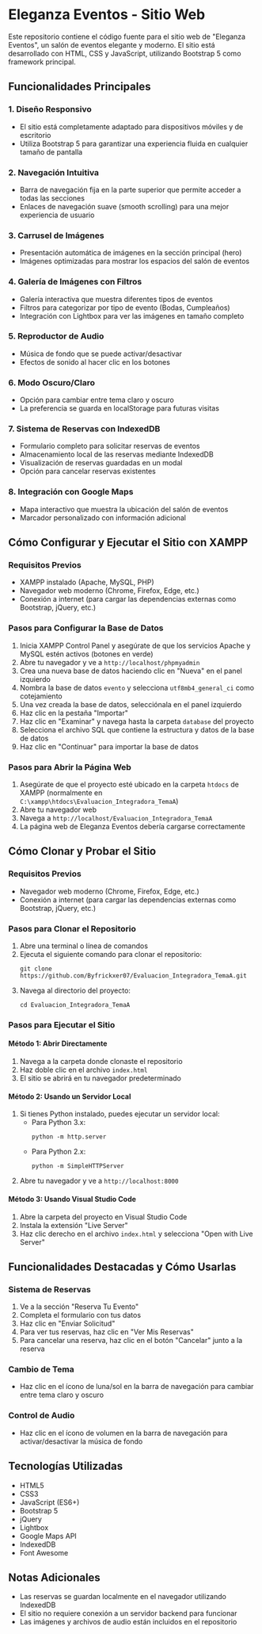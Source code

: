 # Eleganza Eventos - Sitio Web

Este repositorio contiene el código fuente para el sitio web de "Eleganza Eventos", un salón de eventos elegante y moderno. El sitio está desarrollado con HTML, CSS y JavaScript, utilizando Bootstrap 5 como framework principal.

## Funcionalidades Principales

### 1. Diseño Responsivo
- El sitio está completamente adaptado para dispositivos móviles y de escritorio
- Utiliza Bootstrap 5 para garantizar una experiencia fluida en cualquier tamaño de pantalla

### 2. Navegación Intuitiva
- Barra de navegación fija en la parte superior que permite acceder a todas las secciones
- Enlaces de navegación suave (smooth scrolling) para una mejor experiencia de usuario

### 3. Carrusel de Imágenes
- Presentación automática de imágenes en la sección principal (hero)
- Imágenes optimizadas para mostrar los espacios del salón de eventos

### 4. Galería de Imágenes con Filtros
- Galería interactiva que muestra diferentes tipos de eventos
- Filtros para categorizar por tipo de evento (Bodas, Cumpleaños)
- Integración con Lightbox para ver las imágenes en tamaño completo

### 5. Reproductor de Audio
- Música de fondo que se puede activar/desactivar
- Efectos de sonido al hacer clic en los botones

### 6. Modo Oscuro/Claro
- Opción para cambiar entre tema claro y oscuro
- La preferencia se guarda en localStorage para futuras visitas

### 7. Sistema de Reservas con IndexedDB
- Formulario completo para solicitar reservas de eventos
- Almacenamiento local de las reservas mediante IndexedDB
- Visualización de reservas guardadas en un modal
- Opción para cancelar reservas existentes

### 8. Integración con Google Maps
- Mapa interactivo que muestra la ubicación del salón de eventos
- Marcador personalizado con información adicional

## Cómo Configurar y Ejecutar el Sitio con XAMPP

### Requisitos Previos
- XAMPP instalado (Apache, MySQL, PHP)
- Navegador web moderno (Chrome, Firefox, Edge, etc.)
- Conexión a internet (para cargar las dependencias externas como Bootstrap, jQuery, etc.)

### Pasos para Configurar la Base de Datos

1. Inicia XAMPP Control Panel y asegúrate de que los servicios Apache y MySQL estén activos (botones en verde)
2. Abre tu navegador y ve a `http://localhost/phpmyadmin`
3. Crea una nueva base de datos haciendo clic en "Nueva" en el panel izquierdo
4. Nombra la base de datos `evento` y selecciona `utf8mb4_general_ci` como cotejamiento
5. Una vez creada la base de datos, selecciónala en el panel izquierdo
6. Haz clic en la pestaña "Importar"
7. Haz clic en "Examinar" y navega hasta la carpeta `database` del proyecto
8. Selecciona el archivo SQL que contiene la estructura y datos de la base de datos
9. Haz clic en "Continuar" para importar la base de datos

### Pasos para Abrir la Página Web

1. Asegúrate de que el proyecto esté ubicado en la carpeta `htdocs` de XAMPP (normalmente en `C:\xampp\htdocs\Evaluacion_Integradora_TemaA`)
2. Abre tu navegador web
3. Navega a `http://localhost/Evaluacion_Integradora_TemaA`
4. La página web de Eleganza Eventos debería cargarse correctamente

## Cómo Clonar y Probar el Sitio

### Requisitos Previos
- Navegador web moderno (Chrome, Firefox, Edge, etc.)
- Conexión a internet (para cargar las dependencias externas como Bootstrap, jQuery, etc.)

### Pasos para Clonar el Repositorio

1. Abre una terminal o línea de comandos
2. Ejecuta el siguiente comando para clonar el repositorio:
   ```
   git clone https://github.com/Byfrickxer07/Evaluacion_Integradora_TemaA.git
   ```
3. Navega al directorio del proyecto:
   ```
   cd Evaluacion_Integradora_TemaA
   ```

### Pasos para Ejecutar el Sitio

#### Método 1: Abrir Directamente
1. Navega a la carpeta donde clonaste el repositorio
2. Haz doble clic en el archivo `index.html`
3. El sitio se abrirá en tu navegador predeterminado

#### Método 2: Usando un Servidor Local
1. Si tienes Python instalado, puedes ejecutar un servidor local:
   - Para Python 3.x:
     ```
     python -m http.server
     ```
   - Para Python 2.x:
     ```
     python -m SimpleHTTPServer
     ```
2. Abre tu navegador y ve a `http://localhost:8000`

#### Método 3: Usando Visual Studio Code
1. Abre la carpeta del proyecto en Visual Studio Code
2. Instala la extensión "Live Server"
3. Haz clic derecho en el archivo `index.html` y selecciona "Open with Live Server"

## Funcionalidades Destacadas y Cómo Usarlas

### Sistema de Reservas
1. Ve a la sección "Reserva Tu Evento"
2. Completa el formulario con tus datos
3. Haz clic en "Enviar Solicitud"
4. Para ver tus reservas, haz clic en "Ver Mis Reservas"
5. Para cancelar una reserva, haz clic en el botón "Cancelar" junto a la reserva

### Cambio de Tema
- Haz clic en el ícono de luna/sol en la barra de navegación para cambiar entre tema claro y oscuro

### Control de Audio
- Haz clic en el ícono de volumen en la barra de navegación para activar/desactivar la música de fondo

## Tecnologías Utilizadas

- HTML5
- CSS3
- JavaScript (ES6+)
- Bootstrap 5
- jQuery
- Lightbox
- Google Maps API
- IndexedDB
- Font Awesome

## Notas Adicionales

- Las reservas se guardan localmente en el navegador utilizando IndexedDB
- El sitio no requiere conexión a un servidor backend para funcionar
- Las imágenes y archivos de audio están incluidos en el repositorio